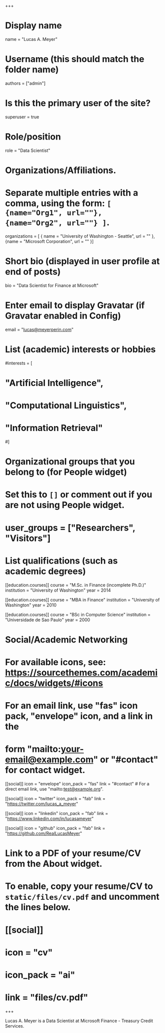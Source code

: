 +++
# Display name
name = "Lucas A. Meyer"

# Username (this should match the folder name)
authors = ["admin"]

# Is this the primary user of the site?
superuser = true

# Role/position
role = "Data Scientist"

# Organizations/Affiliations.
#   Separate multiple entries with a comma, using the form: `[ {name="Org1", url=""}, {name="Org2", url=""} ]`.
organizations = [ { name = "University of Washington - Seattle", url = "" }, {name = "Microsoft Corporation", url = "" }]

# Short bio (displayed in user profile at end of posts)
bio = "Data Scientist for Finance at Microsoft"

# Enter email to display Gravatar (if Gravatar enabled in Config)
email = "lucas@meyerperin.com"

# List (academic) interests or hobbies
#interests = [
#  "Artificial Intelligence",
#  "Computational Linguistics",
#  "Information Retrieval"
#]

# Organizational groups that you belong to (for People widget)
#   Set this to `[]` or comment out if you are not using People widget.
# user_groups = ["Researchers", "Visitors"]

# List qualifications (such as academic degrees)
[[education.courses]]
  course = "M.Sc. in Finance (incomplete Ph.D.)"
  institution = "University of Washington"
  year = 2014

[[education.courses]]
  course = "MBA in Finance"
  institution = "University of Washington"
  year = 2010

[[education.courses]]
  course = "BSc in Computer Science"
  institution = "Universidade de Sao Paulo"
  year = 2000

# Social/Academic Networking
# For available icons, see: https://sourcethemes.com/academic/docs/widgets/#icons
#   For an email link, use "fas" icon pack, "envelope" icon, and a link in the
#   form "mailto:your-email@example.com" or "#contact" for contact widget.

[[social]]
  icon = "envelope"
  icon_pack = "fas"
  link = "#contact"  # For a direct email link, use "mailto:test@example.org".

[[social]]
  icon = "twitter"
  icon_pack = "fab"
  link = "https://twitter.com/lucas_a_meyer"

[[social]]
  icon = "linkedin"
  icon_pack = "fab"
  link = "https://www.linkedin.com/in/lucasameyer"

[[social]]
  icon = "github"
  icon_pack = "fab"
  link = "https://github.com/RealLucasMeyer"

# Link to a PDF of your resume/CV from the About widget.
# To enable, copy your resume/CV to `static/files/cv.pdf` and uncomment the lines below.
# [[social]]
#   icon = "cv"
#   icon_pack = "ai"
#   link = "files/cv.pdf"

+++

Lucas A. Meyer is a Data Scientist at Microsoft Finance - Treasury Credit Services.

<!-- Nelson Bighetti is a professor of artificial intelligence at the Stanford AI Lab. His research interests include distributed robotics, mobile computing and programmable matter. He leads the Robotic Neurobiology group, which develops self-reconfiguring robots, systems of self-organizing robots, and mobile sensor networks.

Lorem ipsum dolor sit amet, consectetur adipiscing elit. Sed neque elit, tristique placerat feugiat ac, facilisis vitae arcu. Proin eget egestas augue. Praesent ut sem nec arcu pellentesque aliquet. Duis dapibus diam vel metus tempus vulputate.  -->
